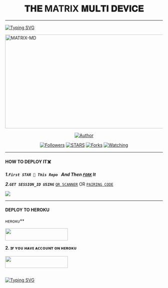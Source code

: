 <h1 align="center"> 𝐓𝐇𝐄 MATRIX 𝐌𝐔𝐋𝐓𝐈 𝐃𝐄𝐕𝐈𝐂𝐄  </h1>
<p align="center">  
  
***
  
<a href="https://git.io/typing-svg"><img src="https://readme-typing-svg.demolab.com?font=Black+Ops+One&size=50&pause=1000&color=1BAFBAFF&center=true&width=910&height=100&lines=THANKS FOR CHOOSING +MATRIX-MD;MULTI+DEVICE+WHATSAPP+BOT;CREATED+BY+BADHACKERS;RELEASED+21.9.2024" alt="Typing SVG" /></a>
  </p>
    <img alt="MATRIX-MD" width="700" height="300" src="https://i.imgur.com/dnc5PZ3.jpeg">
<p align="center">
<p align="center">
<a href="https://github.com/HANSTZ3/MATRIX-MD"><img title="Author" src="https://img.shields.io/badge/MATRIX_MD-black?style=for-the-badge&logo=github"></a>
<p/>
<p align="center">
<a href="https://github.com/HANSTZ3?tab=followers"><img title="Followers" src="https://img.shields.io/github/followers/HANSTZ3?label=Followers&style=social"></a>
<a href="https://github.com/HANSTZ3/MATRIX-MD/stargazers/"><img title="STARS" src="https://img.shields.io/github/stars/HANSTZ3/MATRIX-MD?&style=social"></a>
<a href="https://github.com/HANSTZ3/MATRIX-MD/network/members"><img title="Forks" src="https://img.shields.io/github/forks/HANSTZ3/MATRIX-MD?style=social"></a>
<a href="https://github.com/HANSTZ3/MATRIX-MD/watchers"><img title="Watching" src="https://img.shields.io/github/watchers/HANSTZ3/MATRIX-MD?label=Watching&style=social"></a>



    
***

#### HOW TO DEPLOY IT☠️ 

***1.`First STAR 🌟 This Repo ` And Then [`FORK`](https://github.com/HANSTZ3/MATRIX-MD/fork) It***

***2.`GET SESSION_ID USING`***
[`QR SCANNER`](https://yessert-eefa78ee1c8d.herokuapp.com/) OR [`PAIRING CODE`](https://yessert-eefa78ee1c8d.herokuapp.com/)
 
<a><img src='https://i.imgur.com/LyHic3i.gif'/></a>

***

#### DEPLOY TO HEROKU 
ʜᴇʀᴏᴋᴜ**

<a href="https://signup.heroku.com">
 <img src="https://img.shields.io/badge/ℂℝ𝔼𝔸𝕋𝔼%20𝔸ℂℂ𝕆𝕌ℕ𝕋%20ℕ𝕆𝕎-purple?style=for-the-badge&logo=heroku" width="200" height="38.45"/></a></p>

**2. ɪғ ʏᴏᴜ ʜᴀᴠᴇ ᴀᴄᴄᴏᴜɴᴛ ᴏɴ ʜᴇʀᴏᴋᴜ**       
<br>
<a href="https://dashboard.heroku.com/new?template=https://github.com/Yassin994/YESSER-MD/tree/main">
 <img src="https://img.shields.io/badge/𝔻𝔼ℙ𝕃𝕆𝕐%20𝕋𝕆%20ℍ𝔼ℝ𝕆𝕂𝕌-purple?style=for-the-badge&logo=heroku" width="200" height="38.45"/></a></p>


##

<a href="https://git.io/typing-svg"><img src="https://readme-typing-svg.demolab.com?font=Fira+Code&weight=700&size=33&pause=1000&color=5513F7&width=435&lines=contact+US+Badhackers" alt="Typing SVG" /></a>


